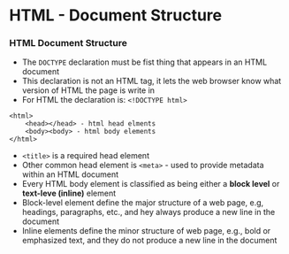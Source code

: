 # HTML - Document Structure

### HTML Document Structure

- The `DOCTYPE` declaration must be fist thing that appears in an HTML document
- This declaration is not an HTML tag, it lets the web browser know what version of HTML the page is write in
- For HTML the declaration is: `<!DOCTYPE html>`

```
<html>
    <head></head> - html head elments
    <body><body> - html body elements
</html>
```
- `<title>` is a required head element
- Other common head element is `<meta>` - used to provide metadata within an HTML document
- Every HTML body element is classified as being either a **block level** or **text-leve (inline)** element
- Block-level element define the major structure of a web page, e.g, headings, paragraphs, etc., and hey always produce a new line in the document
- Inline elements define the minor structure of web page, e.g., bold or emphasized text, and they do not produce a new line in the document  